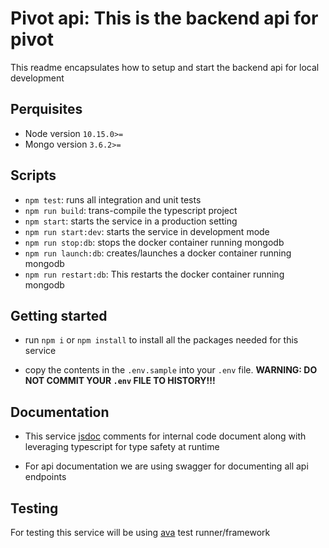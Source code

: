 # Pivot api: This is the backend api for pivot

This readme encapsulates how to setup and start the backend api for local development

## Perquisites

- Node version `10.15.0>=`
- Mongo version `3.6.2>=`

## Scripts

- `npm test`: runs all integration and unit tests
- `npm run build`: trans-compile the typescript project
- `npm start`: starts the service in a production setting
- `npm run start:dev`: starts the service in development mode
- `npm run stop:db`: stops the docker container running mongodb
- `npm run launch:db`: creates/launches a docker container running mongodb
- `npm run restart:db`: This restarts the docker container running mongodb

## Getting started

- run `npm i` or `npm install` to install all the packages needed for this service

- copy the contents in the `.env.sample` into your `.env` file. **WARNING: DO NOT COMMIT YOUR `.env` FILE TO HISTORY!!!**

## Documentation

- This service [jsdoc](https://devdocs.io/jsdoc/howto-commonjs-modules) comments for internal code document along with leveraging typescript for type safety at runtime

- For api documentation we are using swagger for documenting all api endpoints

## Testing

For testing this service will be using [ava](https://github.com/avajs/ava) test runner/framework
